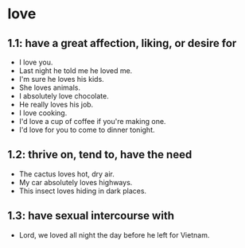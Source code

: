 # love
## 1.1: have a great affection, liking, or desire for

  *  I love you.
  *  Last night he told me he loved me.
  *  I'm sure he loves his kids.
  *  She loves animals.
  *  I absolutely love chocolate.
  *  He really loves his job.
  *  I love cooking.
  *  I'd love a cup of coffee if you're making one.
  *  I'd love for you to come to dinner tonight.

## 1.2: thrive on, tend to, have the need

  *  The cactus loves hot, dry air.
  *  My car absolutely loves highways.
  *  This insect loves hiding in dark places.

## 1.3: have sexual intercourse with

  *  Lord, we loved all night the day before he left for Vietnam.
